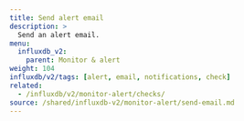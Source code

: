```yaml
---
title: Send alert email
description: >
  Send an alert email.
menu:
  influxdb_v2:
    parent: Monitor & alert
weight: 104
influxdb/v2/tags: [alert, email, notifications, check]
related:
  - /influxdb/v2/monitor-alert/checks/
source: /shared/influxdb-v2/monitor-alert/send-email.md
---
```


<!-- The content for this file is located at
// SOURCE content/shared/influxdb-v2/monitor-alert/send-email.md -->
